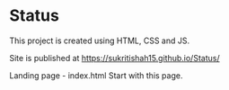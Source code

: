 # Status
This project is created using HTML, CSS and JS.

Site is published at https://sukritishah15.github.io/Status/

Landing page - index.html
Start with this page.
